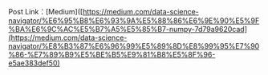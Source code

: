 Post Link：[Medium]([https://medium.com/data-science-navigator/%E6%95%B8%E6%93%9A%E5%88%86%E6%9E%90%E5%9F%BA%E6%9C%AC%E5%B7%A5%E5%85%B7-numpy-7d79a9620cad](https://medium.com/data-science-navigator/%E8%B3%87%E6%96%99%E5%89%8D%E8%99%95%E7%90%86-%E7%89%B9%E5%BE%B5%E9%81%B8%E5%8F%96-e5ae383def50)
